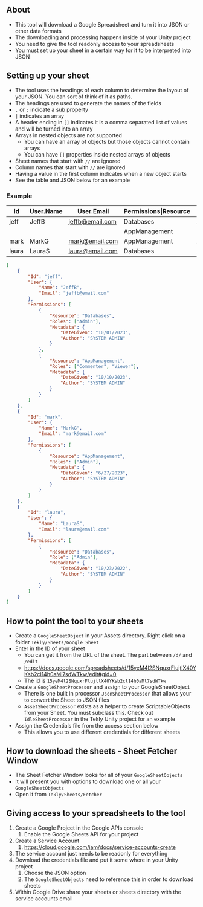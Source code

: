 ## About
- This tool will download a Google Spreadsheet and turn it into JSON or other data formats
- The downloading and processing happens inside of your Unity project
- You need to give the tool readonly access to your spreadsheets
- You must set up your sheet in a certain way for it to be interpreted into JSON

## Setting up your sheet
- The tool uses the headings of each column to determine the layout of your JSON. You can sort of think of it as paths.
- The headings are used to generate the names of the fields
- `.` or `:` indicate a sub property
- `|` indicates an array
- A header ending in `[]` indicates it is a comma separated list of values and will be turned into an array
- Arrays in nested objects are not supported
    - You can have an array of objects but those objects cannot contain arrays
    - You can have `[]` properties inside nested arrays of objects
- Sheet names that start with `//` are ignored
- Column names that start with `//` are ignored
- Having a value in the first column indicates when a new object starts
- See the table and JSON below for an example

### Example
| Id    | User.Name | User.Email      | Permissions\|Resource | Permissions\|Roles[] | Permissions\|Metadata.DateGiven | Permissions\|Metadata.Author |
|-------|-----------|-----------------|-----------------------|----------------------|---------------------------------|------------------------------|
| jeff  | JeffB     | jeffb@email.com | Databases             | Admin                | 10/01/2023                      | SYSTEM ADMIN                 |
|       |           |                 | AppManagement         | Commenter,Viewer     | 10/10/2023                      | SYSTEM ADMIN                 |
| mark  | MarkG     | mark@email.com  | AppManagement         | Admin                | 6/27/2023                       | SYSTEM ADMIN                 |
| laura | LauraS    | laura@email.com | Databases             | Admin                | 10/23/2022                      | SYSTEM ADMIN                 |                   |


```json
[
	{
		"Id": "jeff",
		"User": {
			"Name": "JeffB",
			"Email": "jeffb@email.com"
		},
		"Permissions": [
			{
				"Resource": "Databases",
				"Roles": ["Admin"],
				"Metadata": {
					"DateGiven": "10/01/2023",
					"Author": "SYSTEM ADMIN"
				}
			},
			{
				"Resource": "AppManagement",
				"Roles": ["Commenter", "Viewer"],
				"Metadata": {
					"DateGiven": "10/10/2023",
					"Author": "SYSTEM ADMIN"
				}
			}
		]
	},
	{
		"Id": "mark",
		"User": {
			"Name": "MarkG",
			"Email": "mark@email.com"
		},
		"Permissions": [
			{
				"Resource": "AppManagement",
				"Roles": ["Admin"],
				"Metadata": {
					"DateGiven": "6/27/2023",
					"Author": "SYSTEM ADMIN"
				}
			}
		]
	},
	{
		"Id": "laura",
		"User": {
			"Name": "LauraS",
			"Email": "laura@email.com"
		},
		"Permissions": [
			{
				"Resource": "Databases",
				"Role": ["Admin"],
				"Metadata": {
					"DateGiven": "10/23/2022",
					"Author": "SYSTEM ADMIN"
				}
			}
		]
	}
]
```

## How to point the tool to your sheets
- Create a `GoogleSheetObject` in your Assets directory. Right click on a folder `Tekly/Sheets/Google Sheet`
- Enter in the ID of your sheet
  - You can get it from the URL of the sheet. The part between `/d/` and `/edit`
  - https://docs.google.com/spreadsheets/d/15yeM4l2SNquxrFlujtlX40YKsb2cl14h0aMl7sdWTkw/edit#gid=0
  - The id is `15yeM4l2SNquxrFlujtlX40YKsb2cl14h0aMl7sdWTkw`
- Create a `GoogleSheetProcessor` and assign to your GoogleSheetObject
  - There is one built in processor `JsonSheetProcessor` that allows your to convert the Sheet to JSON files
  - `AssetSheetProcessor` exists as a helper to create ScriptableObjects from your Sheet. You must subclass this. Check out `IdleSheetProcessor` in the Tekly Unity project for an example
- Assign the Credentials file from the access section below
  - This allows you to use different credentials for different sheets

## How to download the sheets - Sheet Fetcher Window
- The Sheet Fetcher Window looks for all of your `GoogleSheetObjects`
- It will present you with options to download one or all your `GoogleSheetObjects`
- Open it from `Tekly/Sheets/Fetcher`

## Giving access to your spreadsheets to the tool
1. Create a Google Project in the Google APIs console
    1. Enable the Google Sheets API for your project
1. Create a Service Account
    1. https://cloud.google.com/iam/docs/service-accounts-create
1. The service account just needs to be readonly for everything
1. Download the credentials file and put it some where in your Unity project
   1. Choose the JSON option
   2. The `GoogleSheetObjects` need to reference this in order to download sheets
1. Within Google Drive share your sheets or sheets directory with the service accounts email

